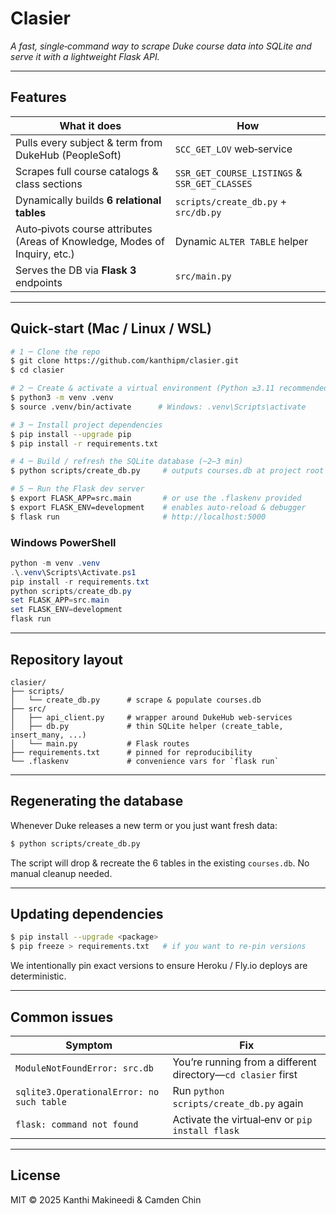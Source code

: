 # Clasier

*A fast, single‑command way to scrape Duke course data into SQLite and serve it with a lightweight Flask API.*

---

## Features

| What it does | How |
|--------------|-----|
| Pulls every subject & term from DukeHub (PeopleSoft) | `SCC_GET_LOV` web‑service |
| Scrapes full course catalogs & class sections | `SSR_GET_COURSE_LISTINGS` & `SSR_GET_CLASSES` |
| Dynamically builds **6 relational tables** | `scripts/create_db.py` + `src/db.py` |
| Auto‑pivots course attributes (Areas of Knowledge, Modes of Inquiry, etc.) | Dynamic `ALTER TABLE` helper |
| Serves the DB via **Flask 3** endpoints | `src/main.py` |

---

## Quick‑start (Mac / Linux / WSL)

```bash
# 1 ─ Clone the repo
$ git clone https://github.com/kanthipm/clasier.git
$ cd clasier

# 2 ─ Create & activate a virtual environment (Python ≥3.11 recommended)
$ python3 -m venv .venv
$ source .venv/bin/activate      # Windows: .venv\Scripts\activate

# 3 ─ Install project dependencies
$ pip install --upgrade pip
$ pip install -r requirements.txt

# 4 ─ Build / refresh the SQLite database (~2–3 min)
$ python scripts/create_db.py     # outputs courses.db at project root

# 5 ─ Run the Flask dev server
$ export FLASK_APP=src.main       # or use the .flaskenv provided
$ export FLASK_ENV=development    # enables auto‑reload & debugger
$ flask run                       # http://localhost:5000
```

### Windows PowerShell
```powershell
python -m venv .venv
.\.venv\Scripts\Activate.ps1
pip install -r requirements.txt
python scripts/create_db.py
set FLASK_APP=src.main
set FLASK_ENV=development
flask run
```

---

## Repository layout

```
clasier/
├── scripts/
│   └── create_db.py      # scrape & populate courses.db
├── src/
│   ├── api_client.py     # wrapper around DukeHub web‑services
│   ├── db.py             # thin SQLite helper (create_table, insert_many, ...)
│   └── main.py           # Flask routes
├── requirements.txt      # pinned for reproducibility
└── .flaskenv             # convenience vars for `flask run`
```

---

## Regenerating the database

Whenever Duke releases a new term or you just want fresh data:

```bash
$ python scripts/create_db.py
```
The script will drop & recreate the 6 tables in the existing `courses.db`. No manual cleanup needed.

---

## Updating dependencies

```bash
$ pip install --upgrade <package>
$ pip freeze > requirements.txt   # if you want to re‑pin versions
```

We intentionally pin exact versions to ensure Heroku / Fly.io deploys are deterministic.

---

## Common issues

| Symptom | Fix |
|---------|-----|
| `ModuleNotFoundError: src.db` | You’re running from a different directory—`cd clasier` first |
| `sqlite3.OperationalError: no such table` | Run `python scripts/create_db.py` again |
| `flask: command not found` | Activate the virtual‑env or `pip install flask` |

---

## License

MIT © 2025 Kanthi Makineedi & Camden Chin

